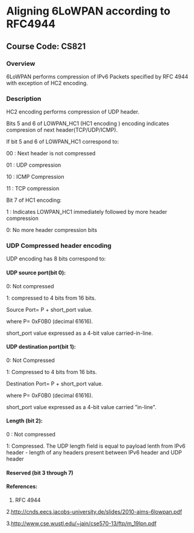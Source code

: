 # Aligning 6LoWPAN according to RFC4944
## Course Code: CS821

### Overview

6LoWPAN performs compression of IPv6 Packets specified by RFC 4944 with exception of HC2 encoding.

### Description

HC2 encoding performs compression of UDP header.

Bits 5 and 6 of LOWPAN_HC1 (HC1 encoding ) encoding indicates compresion of next header(TCP/UDP/ICMP).

If bit 5 and 6 of LOWPAN_HC1 correspond to:

00 : Next header is not compressed

01 : UDP compression

10 : ICMP Compression

11 : TCP compression


Bit 7 of HC1 encoding:

1 : Indicates LOWPAN_HC1 immediately followed by more header compression

0: No more header compression bits

### UDP Compressed header encoding

UDP encoding has 8 bits correspond to:

#### UDP source port(bit 0):
0: Not compressed

1: compressed to 4 bits from 16 bits.

Source Port= P + short_port value.

where P= 0xF0B0 (decimal 61616).

short_port value expressed as a 4-bit value carried-in-line.

#### UDP destination port(bit 1):
0: Not Compressed

1: Compressed to 4 bits from 16 bits.

Destination Port= P + short_port value.

where P= 0xF0B0 (decimal 61616).

short_port value expressed as a 4-bit value carried "in-line".

#### Length (bit 2):
0 : Not compressed

1:  Compressed. The UDP length field is equal to payload lenth from IPv6 header - length of any headers present between IPv6 header and UDP header

#### Reserved (bit 3 through 7)

#### References:
1. RFC 4944

2.http://cnds.eecs.jacobs-university.de/slides/2010-aims-6lowpan.pdf

3.http://www.cse.wustl.edu/~jain/cse570-13/ftp/m_19lpn.pdf



